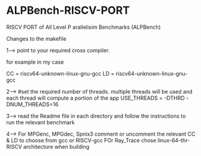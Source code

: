 # ALPBench-RISCV-PORT
RISCV PORT of All Level P arallelisim Benchmarks (ALPBench) 


Changes to the makefile 

1-->     point to your required cross compiler.

for example in my case

CC = riscv64-unknown-linux-gnu-gcc
LD = riscv64-unknown-linux-gnu-gcc 

2-->     #set the required number of threads. multiple threads will be used and each thread will compute a portion of the app
USE_THREADS = -DTHRD -DNUM_THREADS=16  

3-->     read the Readme file in each directory and follow the instructions to run the relevant benchmark 

4-->  For MPGenc, MPGdec, Spnix3 comment or uncomment the relevant CC & LD to choose from gcc or RISCV-gcc
      FOr Ray_Trace chose linux-64-thr-RISCV architecture when building
